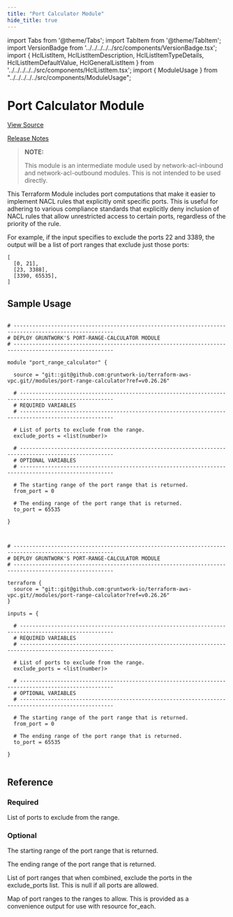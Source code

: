 ```yaml
---
title: "Port Calculator Module"
hide_title: true
---
```


import Tabs from '@theme/Tabs';
import TabItem from '@theme/TabItem';
import VersionBadge from '../../../../../src/components/VersionBadge.tsx';
import { HclListItem, HclListItemDescription, HclListItemTypeDetails, HclListItemDefaultValue, HclGeneralListItem } from '../../../../../src/components/HclListItem.tsx';
import { ModuleUsage } from "../../../../../src/components/ModuleUsage";

<VersionBadge repoTitle="VPC Modules" version="0.26.26" lastModifiedVersion="0.22.3"/>

# Port Calculator Module

<a href="https://github.com/gruntwork-io/terraform-aws-vpc/tree/v0.26.26/modules/port-range-calculator" className="link-button" title="View the source code for this module in GitHub.">View Source</a>

<a href="https://github.com/gruntwork-io/terraform-aws-vpc/releases/tag/v0.22.3" className="link-button" title="Release notes for only versions which impacted this module.">Release Notes</a>

> **NOTE:**
>
> This module is an intermediate module used by network-acl-inbound and network-acl-outbound modules. This is not
> intended to be used directly.

This Terraform Module includes port computations that make it easier to implement NACL rules that
explicitly omit specific ports. This is useful for adhering to various compliance standards that explicitly deny
inclusion of NACL rules that allow unrestricted access to certain ports, regardless of the priority of the rule.

For example, if the input specifies to exclude the ports 22 and 3389, the output will be a list of port ranges that exclude
just those ports:

```
[
  [0, 21],
  [23, 3388],
  [3390, 65535],
]
```

## Sample Usage

<Tabs>
<TabItem value="terraform" label="Terraform" default>

```hcl title="main.tf"

# ------------------------------------------------------------------------------------------------------
# DEPLOY GRUNTWORK'S PORT-RANGE-CALCULATOR MODULE
# ------------------------------------------------------------------------------------------------------

module "port_range_calculator" {

  source = "git::git@github.com:gruntwork-io/terraform-aws-vpc.git//modules/port-range-calculator?ref=v0.26.26"

  # ----------------------------------------------------------------------------------------------------
  # REQUIRED VARIABLES
  # ----------------------------------------------------------------------------------------------------

  # List of ports to exclude from the range.
  exclude_ports = <list(number)>

  # ----------------------------------------------------------------------------------------------------
  # OPTIONAL VARIABLES
  # ----------------------------------------------------------------------------------------------------

  # The starting range of the port range that is returned.
  from_port = 0

  # The ending range of the port range that is returned.
  to_port = 65535

}


```

</TabItem>
<TabItem value="terragrunt" label="Terragrunt" default>

```hcl title="terragrunt.hcl"

# ------------------------------------------------------------------------------------------------------
# DEPLOY GRUNTWORK'S PORT-RANGE-CALCULATOR MODULE
# ------------------------------------------------------------------------------------------------------

terraform {
  source = "git::git@github.com:gruntwork-io/terraform-aws-vpc.git//modules/port-range-calculator?ref=v0.26.26"
}

inputs = {

  # ----------------------------------------------------------------------------------------------------
  # REQUIRED VARIABLES
  # ----------------------------------------------------------------------------------------------------

  # List of ports to exclude from the range.
  exclude_ports = <list(number)>

  # ----------------------------------------------------------------------------------------------------
  # OPTIONAL VARIABLES
  # ----------------------------------------------------------------------------------------------------

  # The starting range of the port range that is returned.
  from_port = 0

  # The ending range of the port range that is returned.
  to_port = 65535

}


```

</TabItem>
</Tabs>




## Reference

<Tabs>
<TabItem value="inputs" label="Inputs" default>

### Required

<HclListItem name="exclude_ports" requirement="required" type="list(number)">
<HclListItemDescription>

List of ports to exclude from the range.

</HclListItemDescription>
</HclListItem>

### Optional

<HclListItem name="from_port" requirement="optional" type="number">
<HclListItemDescription>

The starting range of the port range that is returned.

</HclListItemDescription>
<HclListItemDefaultValue defaultValue="0"/>
</HclListItem>

<HclListItem name="to_port" requirement="optional" type="number">
<HclListItemDescription>

The ending range of the port range that is returned.

</HclListItemDescription>
<HclListItemDefaultValue defaultValue="65535"/>
</HclListItem>

</TabItem>
<TabItem value="outputs" label="Outputs">

<HclListItem name="allowed_port_ranges_list">
<HclListItemDescription>

List of port ranges that when combined, exclude the ports in the exclude_ports list. This is null if all ports are allowed.

</HclListItemDescription>
</HclListItem>

<HclListItem name="allowed_port_ranges_map">
<HclListItemDescription>

Map of port ranges to the ranges to allow. This is provided as a convenience output for use with resource for_each.

</HclListItemDescription>
</HclListItem>

</TabItem>
</Tabs>


<!-- ##DOCS-SOURCER-START
{
  "originalSources": [
    "https://github.com/gruntwork-io/terraform-aws-vpc/tree/v0.26.26/modules/port-range-calculator/readme.md",
    "https://github.com/gruntwork-io/terraform-aws-vpc/tree/v0.26.26/modules/port-range-calculator/variables.tf",
    "https://github.com/gruntwork-io/terraform-aws-vpc/tree/v0.26.26/modules/port-range-calculator/outputs.tf"
  ],
  "sourcePlugin": "module-catalog-api",
  "hash": "64c01a8326d7ebd8d68564969b34417a"
}
##DOCS-SOURCER-END -->

